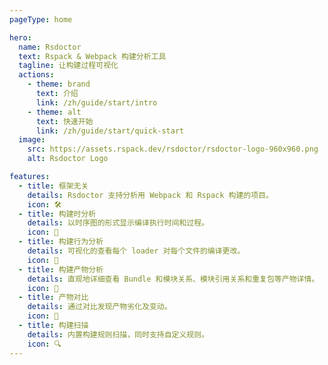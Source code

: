 ```yaml
---
pageType: home

hero:
  name: Rsdoctor
  text: Rspack & Webpack 构建分析工具
  tagline: 让构建过程可视化
  actions:
    - theme: brand
      text: 介绍
      link: /zh/guide/start/intro
    - theme: alt
      text: 快速开始
      link: /zh/guide/start/quick-start
  image:
    src: https://assets.rspack.dev/rsdoctor/rsdoctor-logo-960x960.png
    alt: Rsdoctor Logo

features:
  - title: 框架无关
    details: Rsdoctor 支持分析用 Webpack 和 Rspack 构建的项目。
    icon: 🛠️
  - title: 构建时分析
    details: 以时序图的形式显示编译执行时间和过程。
    icon: 🚀
  - title: 构建行为分析
    details: 可视化的查看每个 loader 对每个文件的编译更改。
    icon: 🦄
  - title: 构建产物分析
    details: 直观地详细查看 Bundle 和模块关系、模块引用关系和重复包等产物详情。
    icon: 🎯
  - title: 产物对比
    details: 通过对比发现产物劣化及变动。
    icon: 🎨
  - title: 构建扫描
    details: 内置构建规则扫描，同时支持自定义规则。
    icon: 🔍
---
```

